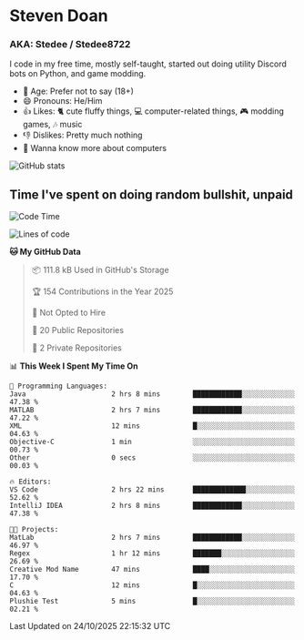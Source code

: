 # Steven Doan
### AKA: Stedee / Stedee8722
I code in my free time, mostly self-taught, started out doing utility Discord bots on Python, and game modding.

- 🤔 Age: Prefer not to say (18+)
- 😄 Pronouns: He/Him
- 👍 Likes: 🐈 cute fluffy things, 💻 computer-related things, 🎮 modding games, 🎶 music
- 👎 Dislikes: Pretty much nothing
- 🥹 Wanna know more about computers

![GitHub stats](https://github-readme-stats-iota-mocha-40.vercel.app/api?username=Stedee8722&show=prs_merged,prs_merged_percentage&show_icons=true&theme=transparent)

## Time I've spent on doing random bullshit, unpaid
<!--START_SECTION:Time I've spent on doing random bullshit, unpaid-->
![Code Time](http://img.shields.io/badge/Code%20Time-366%20hrs%2038%20mins-blue)

![Lines of code](https://img.shields.io/badge/From%20Hello%20World%20I%27ve%20Written-91.7%20thousand%20lines%20of%20code-blue)

**🐱 My GitHub Data** 

> 📦 111.8 kB Used in GitHub's Storage 
 > 
> 🏆 154 Contributions in the Year 2025
 > 
> 🚫 Not Opted to Hire
 > 
> 📜 20 Public Repositories 
 > 
> 🔑 2 Private Repositories 
 > 
📊 **This Week I Spent My Time On** 

```text
💬 Programming Languages: 
Java                     2 hrs 8 mins        ████████████░░░░░░░░░░░░░   47.38 % 
MATLAB                   2 hrs 7 mins        ████████████░░░░░░░░░░░░░   47.22 % 
XML                      12 mins             █░░░░░░░░░░░░░░░░░░░░░░░░   04.63 % 
Objective-C              1 min               ░░░░░░░░░░░░░░░░░░░░░░░░░   00.73 % 
Other                    0 secs              ░░░░░░░░░░░░░░░░░░░░░░░░░   00.03 % 

🔥 Editors: 
VS Code                  2 hrs 22 mins       █████████████░░░░░░░░░░░░   52.62 % 
IntelliJ IDEA            2 hrs 8 mins        ████████████░░░░░░░░░░░░░   47.38 % 

🐱‍💻 Projects: 
MatLab                   2 hrs 7 mins        ████████████░░░░░░░░░░░░░   46.97 % 
Regex                    1 hr 12 mins        ███████░░░░░░░░░░░░░░░░░░   26.69 % 
Creative Mod Name        47 mins             ████░░░░░░░░░░░░░░░░░░░░░   17.70 % 
C                        12 mins             █░░░░░░░░░░░░░░░░░░░░░░░░   04.63 % 
Plushie Test             5 mins              █░░░░░░░░░░░░░░░░░░░░░░░░   02.21 % 
```


 Last Updated on 24/10/2025 22:15:32 UTC
<!--END_SECTION:Time I've spent on doing random bullshit, unpaid-->
